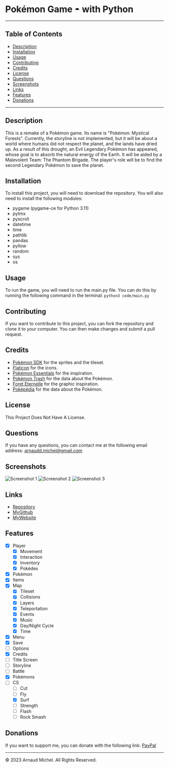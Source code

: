 # Pokémon Game ◓ with Python

---
## Table of Contents
- [Description](#description)
- [Installation](#installation)
- [Usage](#usage)
- [Contributing](#contributing)
- [Credits](#credits)
- [License](#license)
- [Questions](#questions)
- [Screenshots](#screenshots)
- [Links](#links)
- [Features](#features)
- [Donations](#donations)

---
## Description
This is a remake of a Pokémon game. Its name is "Pokémon: Mystical Forests". Currently, the storyline is not implemented, but it will be about a world where humans did not respect the planet, and the lands have dried up. As a result of this drought, an Evil Legendary Pokémon has appeared, whose goal is to absorb the natural energy of the Earth. It will be aided by a Malevolent Team: The Phantom Brigade. The player's role will be to find the second Legendary Pokémon to save the planet.

## Installation
To install this project, you will need to download the repository. You will also need to install the following modules:
- pygame (pygame-ce for Python 3.11)
- pytmx
- pyscroll
- datetime
- time
- pathlib
- pandas
- pyllow
- random
- sys
- os

## Usage
To run the game, you will need to run the main.py file. You can do this by running the following command in the terminal:
```python3 code/main.py```

## Contributing
If you want to contribute to this project, you can fork the repository and clone it to your computer. You can then make changes and submit a pull request.

## Credits
- [Pokémon SDK](https://pokemonworkshop.com/fr/sdk) for the sprites and the tileset.
- [Flaticon](https://www.flaticon.com/) for the icons.
- [Pokémon Essentials](https://essentialsdocs.fandom.com/wiki/Essentials_Docs_Wiki) for the inspiration.
- [Pokémon Trash](https://www.pokemontrash.com/) for the data about the Pokémon.
- [Foret Eternelle](https://www.pokemonforeteternelle.com/) for the graphic inspiration.
- [Poképédia](https://www.pokepedia.fr/) for the data about the Pokémon.

## License
This Project Does Not Have A License.

## Questions
If you have any questions, you can contact me at the following email address: <a> arnaudd.michel@gmail.com </a>

## Screenshots
![Screenshot 1](https://media.discordapp.net/attachments/820340493774356493/1101275013216227418/item.png?width=1170&height=658)
![Screenshot 2](https://media.discordapp.net/attachments/820340493774356493/1101275013719535737/save.png?width=1170&height=658)
![Screenshot 3](https://media.discordapp.net/attachments/820340493774356493/1101275014017318953/view.png?width=1170&height=658)

## Links
- [Repository](https://github.com/MrArnaudMichel/Pykemon)
- [MyGithub](https://github.com/MrArnaudMichel)
- [MyWebsite](https://mrarnaudmichel.github.io/)

## Features
- [x] Player
  - [x] Movement
  - [x] Interaction
  - [x] Inventory
  - [x] Pokédex
- [x] Pokémon
- [x] Items
- [x] Map
  - [x] Tileset
  - [x] Collisions
  - [x] Layers
  - [x] Teleportation
  - [x] Events
  - [x] Music
  - [x] Day/Night Cycle
  - [x] Time
- [x] Menu
- [x] Save
- [ ] Options
- [x] Credits
- [ ] Title Screen
- [ ] Storyline
- [ ] Battle
- [x] Pokémons
- [ ] CS
  - [ ] Cut
  - [ ] Fly
  - [x] Surf
  - [ ] Strength
  - [ ] Flash
  - [ ] Rock Smash

## Donations
If you want to support me, you can donate with the following link: [PayPal](https://paypal.me/arnaud134)

---
© 2023 Arnaud Michel. All Rights Reserved.